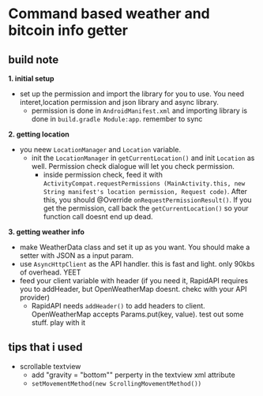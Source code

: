 # Command based weather and bitcoin info getter 

## build note 
**1. initial setup**
- set up the permission and import the library for you to use. You need interet,location permission and json library and async library.
  - permission is done in `AndroidManifest.xml` and importing library is done in `build.gradle Module:app`. remember to sync 
  
**2. getting location**
- you neew `LocationManager` and `Location` variable. 
  - init the `LocationManager` in `getCurrentLocation()` and init `Location` as well. Permission check dialogue will let you check permission.
    - inside permission check, feed it with `ActivityCompat.requestPermissions (MainActivity.this, new String manifest's location permission, Request code)`. After this, you should @Override `onRequestPermissionResult()`. If you get the permission, call back the `getCurrentLocation()` so your function call doesnt end up dead. 
    
**3. getting weather info**
- make WeatherData class and set it up as you want. You should make a setter with JSON as a input param. 
- use `AsyncHttpClient` as the API handler. this is fast and light. only 90kbs of overhead. YEET
- feed your client variable with header (if you need it, RapidAPI requires you to addHeader, but OpenWeatherMap doesnt. chekc with your API provider)
  - RapidAPI needs `addHeader()` to add headers to client. OpenWeatherMap accepts Params.put(key, value). test out some stuff. play with it

## tips that i used 
- scrollable textview 
  - add "gravity = "bottom"" perperty in the textview xml attribute
  - `setMovementMethod(new ScrollingMovementMethod())`
